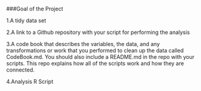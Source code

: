 ###Goal of the Project

   1.A tidy data set
   
   2.A link to a Github repository with your script for performing the analysis
   
   3.A code book that describes the variables, the data, and any transformations or work that you performed to clean up the data called CodeBook.md. 
   You should also include a README.md in the repo with your scripts. This repo explains how all of the scripts work and how they are connected.
   
   4.Analysis R Script
